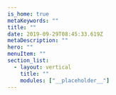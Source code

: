 ```yaml
---
is_home: true
metaKeywords: ""
title: ""
date: 2019-09-29T08:45:33.619Z
metaDescription: ""
hero: ""
menuItem: ""
section_list:
  - layout: vertical
    title: ""
    modules: ["__placeholder__"]
---
```


